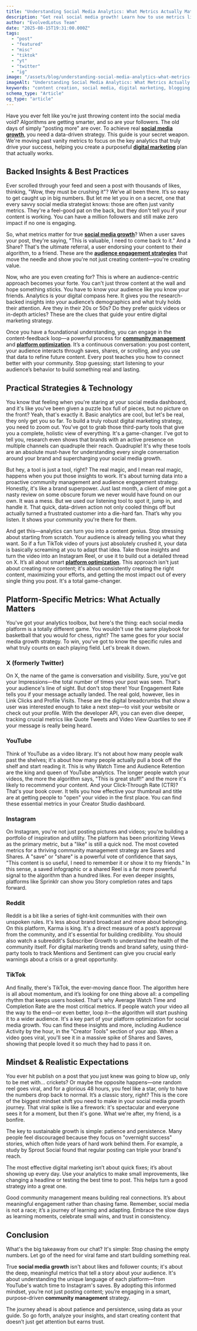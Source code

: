 ```yaml
---
title: "Understanding Social Media Analytics: What Metrics Actually Matter"
description: "Get real social media growth! Learn how to use metrics like saves, shares, and watch time to make a digital marketing plan that works."
author: "EvolvedLotus Team"
date: "2025-08-15T19:31:00.000Z"
tags:
  - "post"
  - "featured"
  - "misc"
  - "tiktok"
  - "yt"
  - "twitter"
  - "ig"
image: "/assets/blog/understanding-social-media-analytics-what-metrics-actually-matter.png"
imageAlt: "Understanding Social Media Analytics: What Metrics Actually Matter"
keywords: "content creation, social media, digital marketing, blogging, SEO, content strategy, social media marketing, online marketing"
schema_type: "Article"
og_type: "article"
---
```

Have you ever felt like you're just throwing content into the social media void? Algorithms are getting smarter, and so are your followers. The old days of simply "posting more" are over. To achieve real **[social media growth](/blog/2025-05-13-how-to-skyrocket-your-tiktok-views-and-engagement-a-simple-content-strategy/)**, you need a data-driven strategy. This guide is your secret weapon. We're moving past vanity metrics to focus on the key analytics that truly drive your success, helping you create a purposeful **[digital marketing](/blog/2025-04-27-facebook-content-mastery-5-proven-strategies-for-explosive-engagement/)** plan that actually works.



## **Backed Insights & Best Practices**

Ever scrolled through your feed and seen a post with thousands of likes, thinking, "Wow, they must be crushing it"? We’ve all been there. It’s so easy to get caught up in big numbers. But let me let you in on a secret, one that every savvy social media strategist knows: those are often just vanity metrics. They're a feel-good pat on the back, but they don't tell you if your content is working. You can have a million followers and still make zero impact if no one is engaging.

So, what metrics matter for true **[social media growth](/blog/2025-05-13-how-to-skyrocket-your-tiktok-views-and-engagement-a-simple-content-strategy/)**? When a user saves your post, they're saying, "This is valuable, I need to come back to it." And a Share? That's the ultimate referral, a user endorsing your content to their algorithm, to a friend. These are the **[audience engagement strategies](/blog/2025-08-15-understanding-social-media-analytics-what-metrics-actually-matter/)** that move the needle and show you're not just creating content—you're creating value.

Now, who are you even creating for? This is where an audience-centric approach becomes your forte. You can't just throw content at the wall and hope something sticks. You have to know your audience like you know your friends. Analytics is your digital compass here. It gives you the research-backed insights into your audience’s demographics and what truly holds their attention. Are they in their 20s or 50s? Do they prefer quick videos or in-depth articles? These are the clues that guide your entire digital marketing strategy. 

Once you have a foundational understanding, you can engage in the content-feedback loop—a powerful process for **[community management](/blog/2025-09-22-building-email-lists-through-social-media-content-the-complete-2025-strategy-guide/)** and **[platform optimization](/blog/2025-09-10-using-data-to-optimize-your-posting-schedule/)**. It’s a continuous conversation: you post content, your audience interacts through saves, shares, or scrolling, and you use that data to refine future content. Every post teaches you how to connect better with your community. Stop guessing; start listening to your audience’s behavior to build something real and lasting.



## **Practical Strategies & Technology**

You know that feeling when you're staring at your social media dashboard, and it's like you've been given a puzzle box full of pieces, but no picture on the front? Yeah, that's exactly it. Basic analytics are cool, but let's be real, they only get you so far. To build a truly robust digital marketing strategy, you need to zoom out. You've got to grab those third-party tools that give you a complete, holistic view of everything. It's a game-changer. I've got to tell you, research even shows that brands with an active presence on multiple channels can quadruple their reach. Quadruple! It's why these tools are an absolute must-have for understanding every single conversation around your brand and supercharging your social media growth.

But hey, a tool is just a tool, right? The real magic, and I mean real magic, happens when you put those insights to work. It's about turning data into a proactive community management and audience engagement strategy. Honestly, it's like a brand superpower. Just last month, a client of mine got a nasty review on some obscure forum we never would have found on our own. It was a mess. But we used our listening tool to spot it, jump in, and handle it. That quick, data-driven action not only cooled things off but actually turned a frustrated customer into a die-hard fan. That’s why you listen. It shows your community you're there for them.

And get this—analytics can turn you into a content genius. Stop stressing about starting from scratch. Your audience is already telling you what they want. So if a fun TikTok video of yours just absolutely crushed it, your data is basically screaming at you to adapt that idea. Take those insights and turn the video into an Instagram Reel, or use it to build out a detailed thread on X. It’s all about smart **[platform optimization](/blog/2025-09-10-using-data-to-optimize-your-posting-schedule/)**. This approach isn't just about creating more content; it's about consistently creating the right content, maximizing your efforts, and getting the most impact out of every single thing you post. It's a total game-changer.



## **Platform-Specific Metrics: What Actually Matters**

You've got your analytics toolbox, but here's the thing: each social media platform is a totally different game. You wouldn't use the same playbook for basketball that you would for chess, right? The same goes for your social media growth strategy. To win, you've got to know the specific rules and what truly counts on each playing field. Let's break it down.



### X (formerly Twitter) 

On X, the name of the game is conversation and visibility. Sure, you've got your Impressions—the total number of times your post was seen. That's your audience's line of sight. But don't stop there! Your Engagement Rate tells you if your message actually landed. The real gold, however, lies in Link Clicks and Profile Visits. These are the digital breadcrumbs that show a user was interested enough to take a next step—to visit your website or check out your profile. With the developer API, you can even dive deeper, tracking crucial metrics like Quote Tweets and Video View Quartiles to see if your message is really being heard.



### YouTube 

Think of YouTube as a video library. It's not about how many people walk past the shelves; it's about how many people actually pull a book off the shelf and start reading it. This is why Watch Time and Audience Retention are the king and queen of YouTube analytics. The longer people watch your videos, the more the algorithm says, "This is great stuff!" and the more it's likely to recommend your content. And your Click-Through Rate (CTR)? That's your book cover. It tells you how effective your thumbnail and title are at getting people to "open" your video in the first place. You can find these essential metrics in your Creator Studio dashboard.



### Instagram 

On Instagram, you're not just posting pictures and videos; you're building a portfolio of inspiration and utility. The platform has been prioritizing Views as the primary metric, but a "like" is still a quick nod. The most coveted metrics for a thriving community management strategy are Saves and Shares. A "save" or "share" is a powerful vote of confidence that says, "This content is so useful, I need to remember it or show it to my friends." In this sense, a saved infographic or a shared Reel is a far more powerful signal to the algorithm than a hundred likes. For even deeper insights, platforms like Sprinklr can show you Story completion rates and taps forward.



### Reddit 

Reddit is a bit like a series of tight-knit communities with their own unspoken rules. It's less about brand broadcast and more about belonging. On this platform, Karma is king. It's a direct measure of a post’s approval from the community, and it's essential for building credibility. You should also watch a subreddit's Subscriber Growth to understand the health of the community itself. For digital marketing trends and brand safety, using third-party tools to track Mentions and Sentiment can give you crucial early warnings about a crisis or a great opportunity.



### TikTok 

And finally, there's TikTok, the ever-moving dance floor. The algorithm here is all about momentum, and it’s looking for one thing above all: a compelling rhythm that keeps users hooked. That's why Average Watch Time and Completion Rate are the most critical metrics. If people watch your video all the way to the end—or even better, loop it—the algorithm will start pushing it to a wider audience. It's a key part of your platform optimization for social media growth. You can find these insights and more, including Audience Activity by the hour, in the "Creator Tools" section of your app. When a video goes viral, you'll see it in a massive spike of Shares and Saves, showing that people loved it so much they had to pass it on.



## **Mindset & Realistic Expectations**

You ever hit publish on a post that you just knew was going to blow up, only to be met with... crickets? Or maybe the opposite happens—one random reel goes viral, and for a glorious 48 hours, you feel like a star, only to have the numbers drop back to normal. It’s a classic story, right? This is the core of the biggest mindset shift you need to make in your social media growth journey. That viral spike is like a firework: it's spectacular and everyone sees it for a moment, but then it's gone. What we're after, my friend, is a bonfire.

The key to sustainable growth is simple: patience and persistence. Many people feel discouraged because they focus on "overnight success" stories, which often hide years of hard work behind them. For example, a study by Sprout Social found that regular posting can triple your brand's reach. 

The most effective digital marketing isn’t about quick fixes; it’s about showing up every day. Use your analytics to make small improvements, like changing a headline or testing the best time to post. This helps turn a good strategy into a great one.

Good community management means building real connections. It’s about meaningful engagement rather than chasing fame. Remember, social media is not a race; it’s a journey of learning and adapting. Embrace the slow days as learning moments, celebrate small wins, and trust in consistency.



## **Conclusion**

What's the big takeaway from our chat? It's simple: Stop chasing the empty numbers. Let go of the need for viral fame and start building something real.

True **social media growth** isn't about likes and follower counts; it's about the deep, meaningful metrics that tell a story about your audience. It's about understanding the unique language of each platform—from YouTube's watch time to Instagram's saves. By adopting this informed mindset, you’re not just posting content; you’re engaging in a smart, purpose-driven **community management** strategy.

The journey ahead is about patience and persistence, using data as your guide. So go forth, analyze your insights, and start creating content that doesn’t just get attention but earns trust.
